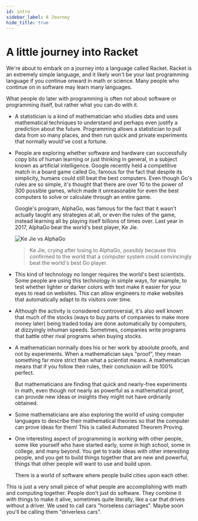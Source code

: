 ```yaml
---
id: intro
sidebar_label: A Journey
hide_title: true
---
```


# A little journey into Racket

We're about to embark on a journey into a language called Racket. Racket is an
extremely simple language, and it likely won't be your last programming language
if you continue onward in math or science. Many people who continue on in
software may learn many languages.

What people do later with programming is often not about software or programming
itself, but rather what you can do with it.

* A statistician is a kind of mathematician who studies data and uses
  mathematical techniques to understand and perhaps even justify a prediction
  about the future. Programming allows a statistician to pull data from so many
  places, and then run quick and private experiments that normally would've cost
  a fortune.

* People are exploring whether software and hardware can successfully copy bits
  of human learning or just thinking in general, in a subject known as
  artificial intelligence. Google recently held a competitive match in a board
  game called Go, famous for the fact that despite its simplicity, humans could
  still beat the best computers. Even though Go's rules are so simple, it's
  thought that there are over 10 to the power of 300 possible games, which made 
  it unreasonable for even the best computers to solve or calculate through an 
  entire game.

  Google's program, AlphaGo, was famous for the fact that it wasn't actually
  taught any strategies at all, or even the rules of the game, instead learning 
  all by playing itself billions of times over. Last year in 2017, AlphaGo beat 
  the world's best player, Ke Jie.

  ![Ke Jie vs AlphaGo](/img/ke-kie-crying.jpg)

  > Ke Jie, crying after losing to AlphaGo, possibly because this confirmed to 
  > the world that a computer system could convincingly beat the world's best Go
  > player.

* This kind of technology no longer requires the world's best scientists. Some
  people are using this technology in simple ways, for example, to test whether
  lighter or darker colors with text make it easier for your eyes to read on
  websites. This can allow engineers to make websites that automatically adapt
  to its visitors over time.

* Although the activity is considered controversial, it's also well known that
  much of the stocks (ways to buy parts of companies to make more money later)
  being traded today are done automatically by computers, at dizzyingly inhuman
  speeds. Sometimes, companies write programs that battle other rival programs
  when buying stocks.

* A mathematician normally does his or her work by absolute proofs, and not by
  experiments. When a mathematician says "proof", they mean something far more
  strict than what a scientist means. A mathematician means that if you follow
  their rules, their conclusion will be 100% perfect.

  But mathematicians are finding that quick and nearly-free experiments in math,
  even though not nearly as powerful as a mathematical proof, can provide new
  ideas or insights they might not have ordinarily obtained.

* Some mathematicians are also exploring the world of using computer languages
  to describe their mathematical theories so that the computer can prove ideas
  for them! This is called Automated Theorem Proving.

* One interesting aspect of programming is working with other people, some like
  yourself who have started early, some in high school, some in college, and
  many beyond. You get to trade ideas with other interesting people, and you get
  to build things together that are new and powerful, things that other people
  will want to use and build upon.

  There is a world of software where people build cities upon each other.

This is just a very small piece of what people are accomplishing with math and
computing together. People don't just do software. They combine it with things
to make it alive, sometimes quite literally, like a car that drives without a
driver. We used to call cars "horseless carriages". Maybe soon you'll be calling
them "driverless cars".
